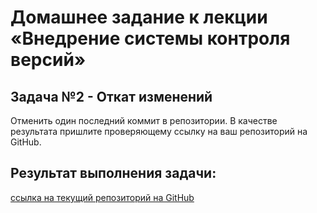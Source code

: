 # Домашнее задание к лекции «Внедрение системы контроля версий»
## Задача №2 - Откат изменений
Отменить один последний коммит в репозитории.
В качестве результата пришлите проверяющему ссылку на ваш репозиторий на GitHub.

## Результат выполнения задачи:
[ссылка на текущий репозиторий на GitHub](https://github.com/Natalchik/Revert.git)
